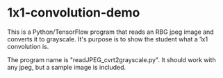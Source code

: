 # 1x1-convolution-demo
This is a Python/TensorFlow program that reads an RBG jpeg image and converts it to grayscale. It's purpose is to  show the student what a 1x1 convolution is.

The program name is "readJPEG_cvrt2grayscale.py". It should work with any jpeg, but a sample image is included.
